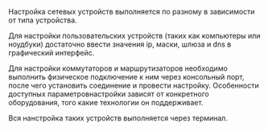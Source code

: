 Настройка сетевых устройств выполняется по разному в зависимости от типа устройства. 

Для настройки пользовательских устройств (таких как компьютеры или ноудбуки) достаточно ввести значения ip, маски, шлюза и dns в графический интерфейс.

Для настройки коммутаторов и маршрутизаторов необходимо выполнить физическое подключение к ним через консольный порт, после чего установить соединение и провести настройку.
Особенности доступных параметровнастройки зависят от конкретного оборудования, того какие технологии он поддерживает. 

Вся нанстройка таких устройств выполняется через терминал.
